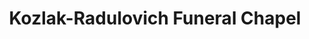 ---
title: "Kozlak-Radulovich Funeral Chapel"
url: /minneapolis/kozlak-radulovich-funeral-chapel/
shop: Bestattungen
---